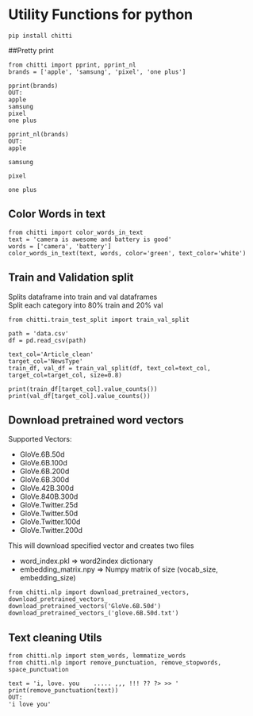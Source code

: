 # Utility Functions for python 

```
pip install chitti
```

##Pretty print
```
from chitti import pprint, pprint_nl
brands = ['apple', 'samsung', 'pixel', 'one plus']

pprint(brands)
OUT:
apple
samsung
pixel
one plus

pprint_nl(brands)
OUT:
apple

samsung

pixel

one plus
```

## Color Words in text
```
from chitti import color_words_in_text
text = 'camera is awesome and battery is good'
words = ['camera', 'battery']
color_words_in_text(text, words, color='green', text_color='white')
```

## Train and Validation split

Splits dataframe into train and val dataframes  
Split each category into 80% train and  20% val 

``` 
from chitti.train_test_split import train_val_split

path = 'data.csv'
df = pd.read_csv(path)

text_col='Article_clean'
target_col='NewsType'
train_df, val_df = train_val_split(df, text_col=text_col, target_col=target_col, size=0.8)

print(train_df[target_col].value_counts())
print(val_df[target_col].value_counts())

```

## Download pretrained word vectors 

Supported Vectors:
- GloVe.6B.50d 
- GloVe.6B.100d 
- GloVe.6B.200d 
- GloVe.6B.300d 
- GloVe.42B.300d 
- GloVe.840B.300d 
- GloVe.Twitter.25d 
- GloVe.Twitter.50d 
- GloVe.Twitter.100d
- GloVe.Twitter.200d

This will download specified vector and creates two files
- word_index.pkl => word2index dictionary
- embedding_matrix.npy => Numpy matrix of size (vocab_size, embedding_size)

``` 
from chitti.nlp import download_pretrained_vectors, download_pretrained_vectors_
download_pretrained_vectors('GloVe.6B.50d')
download_pretrained_vectors_('glove.6B.50d.txt')
```

## Text cleaning Utils
``` 
from chitti.nlp import stem_words, lemmatize_words
from chitti.nlp import remove_punctuation, remove_stopwords, space_punctuation

text = 'i, love. you    ..... ,,, !!! ?? ?> >> '
print(remove_punctuation(text))
OUT:
'i love you'
```




